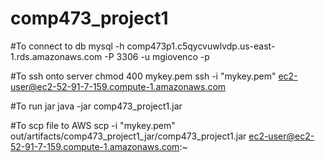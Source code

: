 # comp473_project1

#To connect to db
mysql -h comp473p1.c5qycvuwlvdp.us-east-1.rds.amazonaws.com -P 3306 -u mgiovenco -p

#To ssh onto server
chmod 400 mykey.pem
ssh -i "mykey.pem" ec2-user@ec2-52-91-7-159.compute-1.amazonaws.com

#To run jar
java -jar comp473_project1.jar

#To scp file to AWS
scp -i "mykey.pem" out/artifacts/comp473_project1_jar/comp473_project1.jar  ec2-user@ec2-52-91-7-159.compute-1.amazonaws.com:~